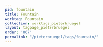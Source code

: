 ```yaml
---
pid: fountain
title: Fountain
worktag: Fountain
collection: worktags_pieterbruegel
layout: tagpage_pieterbruegel
order: '067'
permalink: "/pieterbruegel/tags/fountain/"
---
```

